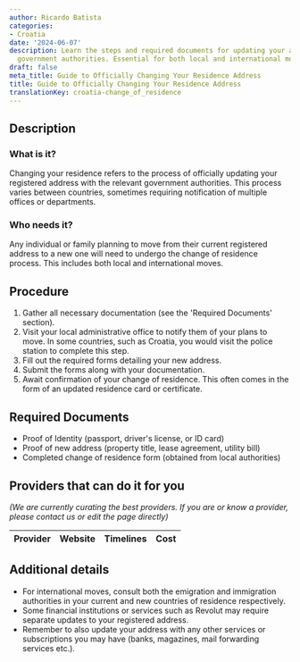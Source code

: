 ```yaml
---
author: Ricardo Batista
categories:
- Croatia
date: '2024-06-07'
description: Learn the steps and required documents for updating your address with
  government authorities. Essential for both local and international moves.
draft: false
meta_title: Guide to Officially Changing Your Residence Address
title: Guide to Officially Changing Your Residence Address
translationKey: croatia-change_of_residence
---
```





## Description
### What is it?
Changing your residence refers to the process of officially updating your registered address with the relevant government authorities. This process varies between countries, sometimes requiring notification of multiple offices or departments.

### Who needs it?
Any individual or family planning to move from their current registered address to a new one will need to undergo the change of residence process. This includes both local and international moves.

## Procedure

1. Gather all necessary documentation (see the 'Required Documents' section).
2. Visit your local administrative office to notify them of your plans to move. In some countries, such as Croatia, you would visit the police station to complete this step. 
3. Fill out the required forms detailing your new address.
4. Submit the forms along with your documentation.
5. Await confirmation of your change of residence. This often comes in the form of an updated residence card or certificate.

## Required Documents

- Proof of Identity (passport, driver's license, or ID card)
- Proof of new address (property title, lease agreement, utility bill)
- Completed change of residence form (obtained from local authorities)

## Providers that can do it for you

_(We are currently curating the best providers. If you are or know a provider, please contact us or edit the page directly)_

| Provider        |     Website     |     Timelines    |       Cost      |
| --------------- | --------------- |  :-------------: | :-------------: |

## Additional details

- For international moves, consult both the emigration and immigration authorities in your current and new countries of residence respectively.
- Some financial institutions or services such as Revolut may require separate updates to your registered address.
- Remember to also update your address with any other services or subscriptions you may have (banks, magazines, mail forwarding services etc.).